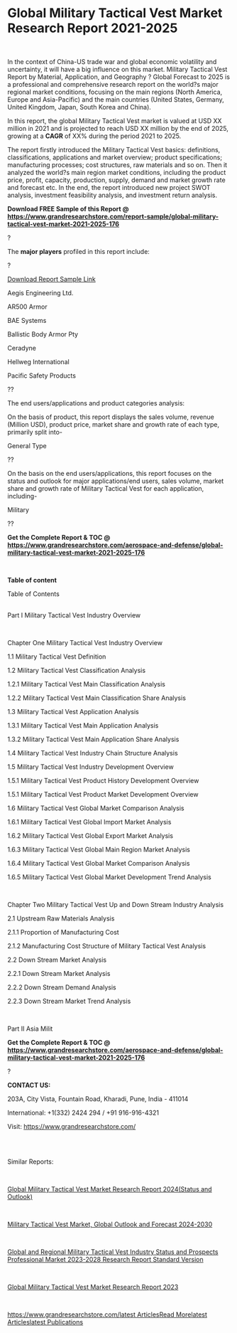 <h1>Global Military Tactical Vest Market Research Report 2021-2025</h1><br/><p>In the context of China-US trade war and global economic volatility and uncertainty, it will have a big influence on this market. Military Tactical Vest Report by Material, Application, and Geography ? Global Forecast to 2025 is a professional and comprehensive research report on the world?s major regional market conditions, focusing on the main regions (North America, Europe and Asia-Pacific) and the main countries (United States, Germany, United Kingdom, Japan, South Korea and China).</p>
 
 
 
 <p>In this report, the global Military Tactical Vest market is valued at USD XX million in 2021 and is projected to reach USD XX million by the end of 2025, growing at a <strong>CAGR</strong> of XX% during the period 2021 to 2025.</p>
 
 
 
 <p>The report firstly introduced the Military Tactical Vest basics: definitions, classifications, applications and market overview; product specifications; manufacturing processes; cost structures, raw materials and so on. Then it analyzed the world?s main region market conditions, including the product price, profit, capacity, production, supply, demand and market growth rate and forecast etc. In the end, the report introduced new project SWOT analysis, investment feasibility analysis, and investment return analysis.</p>
 
 
 
 <div><b>Download FREE Sample of this Report @ <a href="https://www.grandresearchstore.com/report-sample/global-military-tactical-vest-market-2021-2025-176">https://www.grandresearchstore.com/report-sample/global-military-tactical-vest-market-2021-2025-176</a></b></div>
 
 
 
 <p>? </p>
 
 
 
 <p>The <strong>major players</strong> profiled in this report include:</p>
 
 
 
 <p>? </p>
 
 
 
 <p><a href="https://www.grandresearchstore.com/mr-admin/report-sample/global-military-tactical-vest-market-2021-2025-176">Download Report Sample Link</a></p>
 
 
 
 <p>Aegis Engineering Ltd.</p>
 
 
 
 <p>AR500 Armor</p>
 
 
 
 <p>BAE Systems</p>
 
 
 
 <p>Ballistic Body Armor Pty</p>
 
 
 
 <p>Ceradyne</p>
 
 
 
 <p>Hellweg International</p>
 
 
 
 <p>Pacific Safety Products</p>
 
 
 
 <p>??</p>
 
 
 
 <p>The end users/applications and product categories analysis:</p>
 
 
 
 <p>On the basis of product, this report displays the sales volume, revenue (Million USD), product price, market share and growth rate of each type, primarily split into-</p>
 
 
 
 <p>General Type</p>
 
 
 
 <p>??</p>
 
 
 
 <p>On the basis on the end users/applications, this report focuses on the status and outlook for major applications/end users, sales volume, market share and growth rate of Military Tactical Vest for each application, including-</p>
 
 
 
 <p>Military</p>
 
 
 
 <p>??</p>
 
 
 
 <div><b>Get the Complete Report & TOC @ <a href="https://www.grandresearchstore.com/aerospace-and-defense/global-military-tactical-vest-market-2021-2025-176">https://www.grandresearchstore.com/aerospace-and-defense/global-military-tactical-vest-market-2021-2025-176</a></b></div>
 
 
 
 <p><br />
 
 <b>Table of content</b></p>
 
 
 
 <p>Table of Contents<br />
 
 <br />
 
 Part I Military Tactical Vest Industry Overview<br />
 
 <br />
 
 Chapter One Military Tactical Vest Industry Overview<br />
 
 1.1 Military Tactical Vest Definition<br />
 
 1.2 Military Tactical Vest Classification Analysis<br />
 
 1.2.1 Military Tactical Vest Main Classification Analysis<br />
 
 1.2.2 Military Tactical Vest Main Classification Share Analysis<br />
 
 1.3 Military Tactical Vest Application Analysis<br />
 
 1.3.1 Military Tactical Vest Main Application Analysis<br />
 
 1.3.2 Military Tactical Vest Main Application Share Analysis<br />
 
 1.4 Military Tactical Vest Industry Chain Structure Analysis<br />
 
 1.5 Military Tactical Vest Industry Development Overview<br />
 
 1.5.1 Military Tactical Vest Product History Development Overview<br />
 
 1.5.1 Military Tactical Vest Product Market Development Overview<br />
 
 1.6 Military Tactical Vest Global Market Comparison Analysis<br />
 
 1.6.1 Military Tactical Vest Global Import Market Analysis<br />
 
 1.6.2 Military Tactical Vest Global Export Market Analysis<br />
 
 1.6.3 Military Tactical Vest Global Main Region Market Analysis<br />
 
 1.6.4 Military Tactical Vest Global Market Comparison Analysis<br />
 
 1.6.5 Military Tactical Vest Global Market Development Trend Analysis<br />
 
 <br />
 
 Chapter Two Military Tactical Vest Up and Down Stream Industry Analysis<br />
 
 2.1 Upstream Raw Materials Analysis<br />
 
 2.1.1 Proportion of Manufacturing Cost<br />
 
 2.1.2 Manufacturing Cost Structure of Military Tactical Vest Analysis<br />
 
 2.2 Down Stream Market Analysis<br />
 
 2.2.1 Down Stream Market Analysis<br />
 
 2.2.2 Down Stream Demand Analysis<br />
 
 2.2.3 Down Stream Market Trend Analysis<br />
 
 <br />
 
 Part II Asia Milit</p>
 
 
 
 <div><b>Get the Complete Report & TOC @ <a href="https://www.grandresearchstore.com/aerospace-and-defense/global-military-tactical-vest-market-2021-2025-176">https://www.grandresearchstore.com/aerospace-and-defense/global-military-tactical-vest-market-2021-2025-176</a></b></div>
 
 
 
 <p>? </p>
 
 
 
 <p><b>CONTACT US:</b><br />
 
 203A, City Vista, Fountain Road, Kharadi, Pune, India - 411014<br />
 
 International: +1(332) 2424 294 / +91 916-916-4321<br />
 
 Visit: <a href="https://www.grandresearchstore.com/">https://www.grandresearchstore.com/</a><br />
 
 <br />
 
 <br />
 
 Similar Reports:<br />
 
 <br />
 
 <a href="https://www.grandresearchstore.com/consumer-goods-and-services/global-military-tactical-vest-2024-187">Global Military Tactical Vest Market Research Report 2024(Status and Outlook)</a><br />
 
 <br />
 
 <a href="https://www.grandresearchstore.com/consumer-goods-and-services/global-military-tactical-vest-forecast-2024-2030-789">Military Tactical Vest Market, Global Outlook and Forecast 2024-2030</a><br />
 
 <br />
 
 <a href="https://www.grandresearchstore.com/consumer-goods-and-services/global-regional-military-tactical-vest-2023-2028-888">Global and Regional Military Tactical Vest Industry Status and Prospects Professional Market 2023-2028 Research Report Standard Version</a><br />
 
 <br />
 
 <a href="https://www.grandresearchstore.com/consumer-goods-and-services/global-military-tactical-vest-2023-187">Global Military Tactical Vest Market Research Report 2023</a><br />
 
 <br />
 
 <a href="https://gyeongbokgung.com">https://www.grandresearchstore.com/</a><a href="https://hallyeomaritime.com">latest Articles</a><a href="https://jingwansa.com">Read More</a><a href="https://nguoiviet.jp/">latest Articles</a><a href="https://www.intelmarketresearch.com/">latest Publications</a></p>